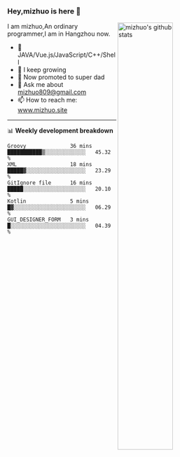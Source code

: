 ### Hey,mizhuo is here 👋

<img align="right" alt="mizhuo's github stats" width="50%" src="https://github-readme-stats.vercel.app/api?username=mizhuo&theme=tokyonight&show_icons=true">

I am mizhuo,An ordinary programmer,I am in Hangzhou now.

- 🔭 JAVA/Vue.js/JavaScript/C++/Shell
- 🌱 I keep growing
- 🤔 Now promoted to super dad
- 💬 Ask me about mizhuo809@gmail.com
- 📫 How to reach me: www.mizhuo.site

---
📊 **Weekly development breakdown**

<!--START_SECTION:waka-->

```text
Groovy              36 mins         ███████████▒░░░░░░░░░░░░░   45.32 %
XML                 18 mins         █████▓░░░░░░░░░░░░░░░░░░░   23.29 %
GitIgnore file      16 mins         █████░░░░░░░░░░░░░░░░░░░░   20.10 %
Kotlin              5 mins          █▓░░░░░░░░░░░░░░░░░░░░░░░   06.29 %
GUI_DESIGNER_FORM   3 mins          █░░░░░░░░░░░░░░░░░░░░░░░░   04.39 %
```

<!--END_SECTION:waka-->
